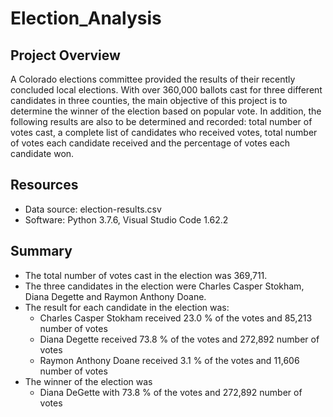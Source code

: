 # Election_Analysis

## Project Overview

A Colorado elections committee provided the results of their recently concluded local elections. With over 360,000 ballots cast for three different candidates in three counties, the main objective of this project is to determine the winner of the election based on popular vote. In addition, the following results are also to be determined and recorded: total number of votes cast, a complete list of candidates who received votes, total number of votes each candidate received and the percentage of votes each candidate won.

## Resources

* Data source: election-results.csv
* Software: Python 3.7.6, Visual Studio Code 1.62.2

## Summary

* The total number of votes cast in the election was 369,711. 
* The three candidates in the election were Charles Casper Stokham, Diana Degette and Raymon Anthony Doane. 
* The result for each candidate in the election was: 
  * Charles Casper Stokham received 23.0 % of the votes and 85,213 number of votes
  * Diana Degette received 73.8 % of the votes and 272,892 number of votes
  * Raymon Anthony Doane received 3.1 % of the votes and 11,606 number of votes
* The winner of the election was
  * Diana DeGette with 73.8 % of the votes and 272,892 number of votes
